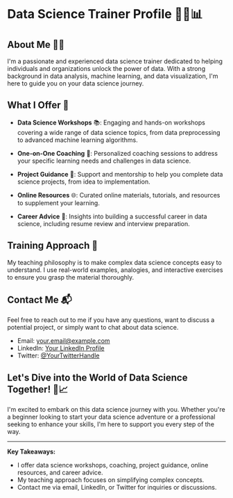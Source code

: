 # Data Science Trainer Profile 👨‍🏫📊

## About Me 🧑‍🏫
I'm a passionate and experienced data science trainer dedicated to helping individuals and organizations unlock the power of data. With a strong background in data analysis, machine learning, and data visualization, I'm here to guide you on your data science journey.

## What I Offer 🌟
- **Data Science Workshops** 📚: Engaging and hands-on workshops covering a wide range of data science topics, from data preprocessing to advanced machine learning algorithms.

- **One-on-One Coaching** 🤝: Personalized coaching sessions to address your specific learning needs and challenges in data science.

- **Project Guidance** 🚀: Support and mentorship to help you complete data science projects, from idea to implementation.

- **Online Resources** 🌐: Curated online materials, tutorials, and resources to supplement your learning.

- **Career Advice** 💼: Insights into building a successful career in data science, including resume review and interview preparation.

## Training Approach 📝
My teaching philosophy is to make complex data science concepts easy to understand. I use real-world examples, analogies, and interactive exercises to ensure you grasp the material thoroughly.

## Contact Me 📬
Feel free to reach out to me if you have any questions, want to discuss a potential project, or simply want to chat about data science.

- Email: [your.email@example.com](mailto:your.email@example.com)
- LinkedIn: [Your LinkedIn Profile](https://www.linkedin.com/in/yourprofile/)
- Twitter: [@YourTwitterHandle](https://twitter.com/yourhandle)

## Let's Dive into the World of Data Science Together! 🚀📈
I'm excited to embark on this data science journey with you. Whether you're a beginner looking to start your data science adventure or a professional seeking to enhance your skills, I'm here to support you every step of the way.

---

**Key Takeaways:**
- I offer data science workshops, coaching, project guidance, online resources, and career advice.
- My teaching approach focuses on simplifying complex concepts.
- Contact me via email, LinkedIn, or Twitter for inquiries or discussions.


